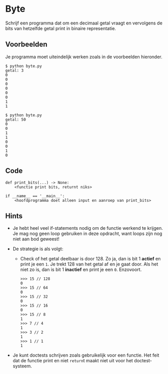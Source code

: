 # Byte

Schrijf een programma dat om een decimaal getal vraagt en vervolgens de bits van hetzelfde getal print in binaire representatie.

## Voorbeelden

Je programma moet uiteindelijk werken zoals in de voorbeelden hieronder.

    $ python byte.py
    getal: 3
    0
    0
    0
    0
    0
    0
    1
    1

    $ python byte.py
    getal: 50
    0
    0
    1
    1
    0
    0
    1
    0

## Code

    def print_bits(...) -> None:
        <functie print bits, returnt niks>

    if __name__ == '__main__':
        <hoofdprogramma doet alleen input en aanroep van print_bits>

## Hints

- Je hebt heel veel if-statements nodig om de functie werkend te krijgen. Je mag nog geen loop gebruiken in deze opdracht, want loops zijn nog niet aan bod geweest!

- De strategie is als volgt:

    -   Check of het getal deelbaar is door 128. Zo ja, dan is bit 1 **actief** en print je een `1`. Je trekt 128 van het getal af en je gaat door. Als het niet zo is, dan is bit 1 **inactief** en print je een `0`. Enzovoort.
    
            >>> 15 // 128
            0
            >>> 15 // 64
            0
            >>> 15 // 32
            0
            >>> 15 // 16
            0
            >>> 15 // 8
            1
            >>> 7 // 4
            1
            >>> 3 // 2
            1
            >>> 1 // 1
            1

- Je kunt doctests schrijven zoals gebruikelijk voor een functie. Het feit dat de functie print en niet `return`t maakt niet uit voor het doctest-systeem.
